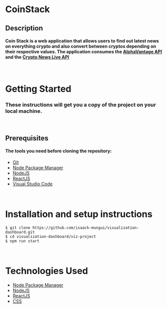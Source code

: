 CoinStack
=============================================

## Description

#### Coin Stack is a web application that allows users to find out latest news on everything crypto and also convert between cryptos depending on their respective values. The application consumes the [AlphaVantage API](https://rapidapi.com/alphavantage/api/alpha-vantage/) and the [Crypto News Live API](https://rapidapi.com/ddeshon/api/crypto-news-live3/)

<br/>

# Getting Started

### These instructions will get you a copy of the project on your local machine.

<br/>

## Prerequisites

#### The tools you need before cloning the repository:

- [Git](https://git-scm.com/)
- [Node Package Manager](https://docs.npmjs.com/)
- [NodeJS](https://nodejs.org/en/)
- [ReactJS](https://reactjs.org/)
- [Visual Studio Code](https://code.visualstudio.com/)
  
<br/>

Installation and setup instructions
====================================================

```
$ git clone https://github.com/isaack-mungui/visualization-dashboard.git
$ cd visualization-dashboard/viz-project
$ npm run start
```

<br/>

Technologies Used
====================================================

- [Node Package Manager](https://docs.npmjs.com/)
- [NodeJS](https://nodejs.org/en/)
- [ReactJS](https://reactjs.org/)
- [CSS](https://developer.mozilla.org/en-US/docs/Web/CSS)
